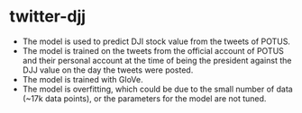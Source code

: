 # twitter-djj

- The model is used to predict DJI stock value from the tweets of POTUS.
- The model is trained on the tweets from the official account of POTUS and their personal account at the time of being the president against the DJJ value on the day the tweets were posted.
- The model is trained with GloVe.
- The model is overfitting, which could be due to the small number of data (~17k data points), or the parameters for the model are not tuned.
